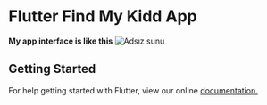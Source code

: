 # Flutter Find My Kidd App

**My app interface is like this**
![Adsız sunu](https://user-images.githubusercontent.com/56175888/126050612-fc773b25-c733-47c6-b29b-f8a5b1cbcf43.png)

## Getting Started
For help getting started with Flutter, view our online [documentation.](https://flutter.dev)
